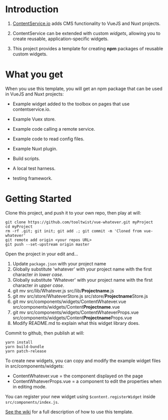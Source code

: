 # Introduction

1. [ContentService.io](http://contentservice.io) adds CMS functionality to VueJS and Nuxt projects.

2. ContentService can be extended with custom _widgets_, allowing you to create reusable, application-specific widgets.

3. This project provides a template for creating **npm** packages of reusable custom widgets.

# What you get

When you use this template, you will get an npm package that can be used in VueJS and Nuxt projects:

- Example widget added to the toolbox on pages that use contentservice.io.

- Example Vuex store.

- Example code calling a remote service.

- Example code to read config files.

- Example Nuxt plugin.

- Build scripts.

- A local test harness.

- testing framework.



# Getting Started

Clone this project, and push it to your own repo, then play at will:

    git clone https://github.com/tooltwist/vue-whatever.git myProject
    cd myProject
    rm -rf .git; git init; git add .; git commit -m 'Cloned from vue-whatever'
    git remote add origin <your repos URL>
    git push --set-upstream origin master
    
Open the project in your edit and...

1. Update `package.json` with your project name
1. Globally substitute 'whatever' with your project name with the first character _in lower case_.
1. Globally substitute 'Whatever' with your project name with the first character _in upper case_.
1. git mv src/lib/Whatever.js src/lib/**Projectname**.js
1. git mv src/store/WhateverStore.js src/store/**Projectname**Store.js
1. git mv src/components/widgets/ContentWhatever.vue src/components/widgets/Content**Projectname**.vue
1. git mv src/components/widgets/ContentWhateverProps.vue src/components/widgets/Content**Projectname**Props.vue
1. Modify README.md to explain what this widget library does.

Commit to github, then publish at will:

    yarn install
    yarn build-bundle
    yarn patch-release

To create new widgets, you can copy and modify the example widget files in src/components/widgets:

- ContentWhatever.vue = the component displayed on the page
- ContentWhateverProps.vue = a component to edit the properties when in editing mode.

You can register your new widget using `$content.registerWidget` inside `src/components/index.js`.

[See the wiki](https://github.com/tooltwist/vue-whatever/wiki) for a full description of how to use this template.
